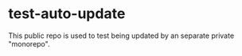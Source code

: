 # test-auto-update

This public repo is used to test being updated by an separate private "monorepo".
